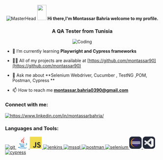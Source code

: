 
<p align="center">
   <img src="https://res.cloudinary.com/dwncrxw7k/image/upload/v1744226587/1000011179_dxjnhj.png" alt="MasterHead" style="max-width:100%; height:auto;>
 </p>
 <h1 align="center">
  <img src="https://raw.githubusercontent.com/iampavangandhi/iampavangandhi/master/gifs/Hi.gif" width="30px" height="50px">
    <strong> Hi there,I'm Montassar Bahria welcome to my profile.</strong> 
 </h1>
 <h3 align="center">A QA Tester from Tunisia</h3>
 <p align="center">
   <img alt="Coding" height="400" src="https://media2.giphy.com/media/v1.Y2lkPTc5MGI3NjExdm53aDJwdDFqcnVuZzE3bzEycWR0ZGpvNDJwa2E5amg5dWx6OTV3NCZlcD12MV9pbnRlcm5hbF9naWZfYnlfaWQmY3Q9Zw/gG6OcTSRWaSis/giphy.gif">
 </p>
   
 
 - 🌱 I’m currently learning **Playwright and Cypress frameworks**
  
 - 👨‍💻 All of my projects are available at [https://github.com/montassar90](https://github.com/montassar90)
  
 - 💬 Ask me about **Selenium Webdriver, Cucumber , TestNG ,POM, Postman, Cypress **
 
 - 📫 How to reach me **montassar.bahria0390@gmail.com**
 
 
 <h3 align="left">Connect with me:</h3>
 <p align="left">
 <a href="https://www.linkedin.com/in/montassarbahria/" target="blank"><img align="center" src="https://raw.githubusercontent.com/rahuldkjain/github-profile-readme-generator/master/src/images/icons/Social/linked-in-alt.svg" alt="https://www.linkedin.com/in/montassarbahria/" height="30" width="40" /></a>
 </p>
 
 <h3 align="left">Languages and Tools:</h3>
 <p align="left"> <a href="https://git-scm.com/" target="_blank" rel="noreferrer"> <img src="https://www.vectorlogo.zone/logos/git-scm/git-scm-icon.svg" alt="git" width="40" height="40"/> </a> <a href="https://www.java.com" target="_blank" rel="noreferrer"> <img src="https://raw.githubusercontent.com/devicons/devicon/master/icons/java/java-original.svg" alt="java" width="40" height="40"/> </a> <a href="https://developer.mozilla.org/en-US/docs/Web/JavaScript" target="_blank" rel="noreferrer"> <img src="https://raw.githubusercontent.com/devicons/devicon/master/icons/javascript/javascript-original.svg" alt="javascript" width="40" height="40"/> </a><a href="https://www.jenkins.io" target="_blank" rel="noreferrer"> <img src="https://www.vectorlogo.zone/logos/jenkins/jenkins-icon.svg" alt="jenkins" width="40" height="40"/> </a> <a href="https://www.microsoft.com/en-us/sql-server" target="_blank" rel="noreferrer"> <img src="https://www.svgrepo.com/show/303229/microsoft-sql-server-logo.svg" alt="mssql" width="40" height="40"/> </a> <a href="https://postman.com" target="_blank" rel="noreferrer"> <img src="https://www.vectorlogo.zone/logos/getpostman/getpostman-icon.svg" alt="postman" width="40" height="40"/> </a> <a href="https://www.selenium.dev" target="_blank" rel="noreferrer"> <img src="https://raw.githubusercontent.com/detain/svg-logos/780f25886640cef088af994181646db2f6b1a3f8/svg/selenium-logo.svg" alt="selenium" width="40" height="40"/> </a> <a href="https://www.eclipse.org/" target="_blank" rel="noreferrer"> <img src="https://github.com/tandpfun/skill-icons/blob/main/icons/Eclipse-Dark.svg" alt="Eclipse-Dark" width="40" height="40"/> </a> <a href="https://code.visualstudio.com/" target="_blank" rel="noreferrer"> <img src="https://github.com/tandpfun/skill-icons/blob/main/icons/VSCode-Dark.svg" alt="VSCode-Dark" width="40" height="40"/> </a><a href="https://www.cypress.io/" target="_blank" rel="noreferrer"> <img src="https://static-00.iconduck.com/assets.00/cypress-icon-2048x2045-rgul477b.png" alt="cypress" width="40" height="40"/> </a>
 </p>
